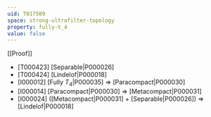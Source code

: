 ```yaml
---
uid: T017509
space: strong-ultrafilter-topology
property: fully-t_4
value: false
---
```

[[Proof]]

* [T000423] [Separable|P000026]
* [T000424] [Lindelof|P000018]
* [I000012] [Fully $T_4$|P000035] => [Paracompact|P000030]
* [I000014] [Paracompact|P000030] => [Metacompact|P000031]
* [I000024] ([Metacompact|P000031] + [Separable|P000026]) => [Lindelof|P000018]

